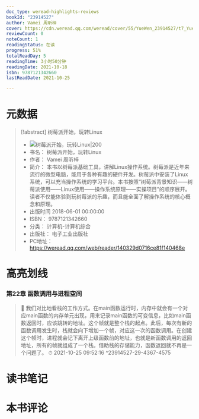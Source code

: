 ```yaml
---
doc_type: weread-highlights-reviews
bookId: "23914527"
author: Vamei 周昕梓
cover: https://cdn.weread.qq.com/weread/cover/55/YueWen_23914527/t7_YueWen_23914527.jpg
reviewCount: 0
noteCount: 1
readingStatus: 在读
progress: 51%
totalReadDay: 5
readingTime: 3小时50分钟
readingDate: 2021-10-18
isbn: 9787121342660
lastReadDate: 2021-10-25

---
```

# 元数据
> [!abstract] 树莓派开始，玩转Linux
> - ![ 树莓派开始，玩转Linux|200](https://cdn.weread.qq.com/weread/cover/55/YueWen_23914527/t7_YueWen_23914527.jpg)
> - 书名： 树莓派开始，玩转Linux
> - 作者： Vamei 周昕梓
> - 简介： 本书以树莓派基础工具，讲解Linux操作系统。树莓派是近年来流行的微型电脑，能用于各种有趣的硬件开发。树莓派中安装了Linux系统，可以充当操作系统的学习平台。本书按照“树莓派背景知识——树莓派使用——Linux使用——操作系统原理——实操项目”的顺序展开。读者不仅能体验到玩树莓派的乐趣，而且能全面了解操作系统的核心概念和原理。
> - 出版时间 2018-06-01 00:00:00
> - ISBN： 9787121342660
> - 分类： 计算机-计算机综合
> - 出版社： 电子工业出版社
> - PC地址：https://weread.qq.com/web/reader/140329d0716ce81f140468e

# 高亮划线

### 第22章 函数调用与进程空间

> 📌 我们对比地看栈的工作方式。在main函数运行时，内存中就会有一个对应main函数的内存单元出现，用来记录main函数的可变信息，比如main函数返回时，应该跳转的地址。这个帧就是整个栈的起点。此后，每次有新的函数调用发生时，栈就会向下增加一个帧，对应这一次的函数调用。在创建这个帧时，进程就会记下离开上级函数前的地址，也就是新函数调用的返回地址，所有的帧就组成了一个栈。借助栈的存储能力，函数返回就不再是一个问题了。 
> ⏱ 2021-10-25 09:52:16 ^23914527-29-4367-4575

# 读书笔记

# 本书评论
